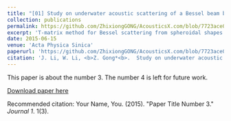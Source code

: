 ```yaml
---
title: "[01] Study on underwater acoustic scattering of a Bessel beam by rigid objects with arbitrary shapes"
collection: publications
permalink: https://github.com/ZhixiongGONG/AcousticsX.com/blob/7723ace0bc8d5a3be6a27ed59c6978fdb301af63/files/Journal_01_2015APS_BesselSpheroid.pdf
excerpt: 'T-matrix method for Bessel scattering from spheroidal shapes.'
date: 2015-06-15
venue: 'Acta Physica Sinica'
paperurl: 'https://github.com/ZhixiongGONG/AcousticsX.com/blob/7723ace0bc8d5a3be6a27ed59c6978fdb301af63/files/Journal_01_2015APS_BesselSpheroid.pdf'
citation: 'J. Li, W. Li, <b>Z. Gong*<b>.  Study on underwater acoustic scattering of a Bessel beam by rigid objects with arbitrary shapes. <i>Acta Physica Sinica</i> 64(15) 154305, (2015).'
---
```

This paper is about the number 3. The number 4 is left for future work.

[Download paper here](https://github.com/ZhixiongGONG/AcousticsX.com/blob/7723ace0bc8d5a3be6a27ed59c6978fdb301af63/files/Journal_01_2015APS_BesselSpheroid.pdf)

Recommended citation: Your Name, You. (2015). "Paper Title Number 3." <i>Journal 1</i>. 1(3).
